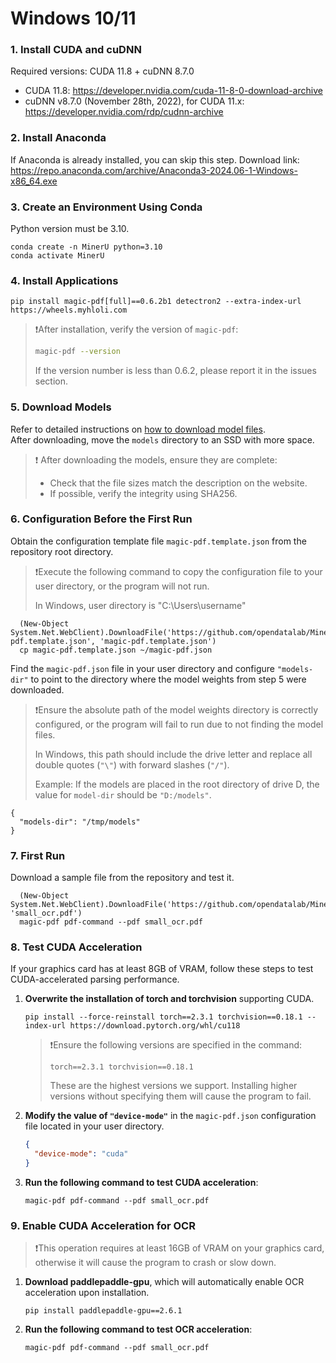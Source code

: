 # Windows 10/11

### 1. Install CUDA and cuDNN
Required versions: CUDA 11.8 + cuDNN 8.7.0
   - CUDA 11.8: https://developer.nvidia.com/cuda-11-8-0-download-archive
   - cuDNN v8.7.0 (November 28th, 2022), for CUDA 11.x: https://developer.nvidia.com/rdp/cudnn-archive
   
### 2. Install Anaconda
   If Anaconda is already installed, you can skip this step.
   Download link: https://repo.anaconda.com/archive/Anaconda3-2024.06-1-Windows-x86_64.exe

### 3. Create an Environment Using Conda
   Python version must be 3.10.
   ```
   conda create -n MinerU python=3.10
   conda activate MinerU
   ```

### 4. Install Applications
   ```
   pip install magic-pdf[full]==0.6.2b1 detectron2 --extra-index-url https://wheels.myhloli.com
   ```
   >❗️After installation, verify the version of `magic-pdf`:
   >  ```bash
   >  magic-pdf --version
   >  ```
   > If the version number is less than 0.6.2, please report it in the issues section.
   
### 5. Download Models
   Refer to detailed instructions on [how to download model files](how_to_download_models_en.md).  
   After downloading, move the `models` directory to an SSD with more space.
   
   >❗ After downloading the models, ensure they are complete:
   >- Check that the file sizes match the description on the website.
   >- If possible, verify the integrity using SHA256.

### 6. Configuration Before the First Run
   Obtain the configuration template file `magic-pdf.template.json` from the repository root directory.
    
   >❗️Execute the following command to copy the configuration file to your user directory, or the program will not run.
   >   
   > In Windows, user directory is "C:\Users\username"
   
   ```
     (New-Object System.Net.WebClient).DownloadFile('https://github.com/opendatalab/MinerU/raw/master/magic-pdf.template.json', 'magic-pdf.template.json')
     cp magic-pdf.template.json ~/magic-pdf.json
   ```

   Find the `magic-pdf.json` file in your user directory and configure `"models-dir"` to point to the directory where the model weights from step 5 were downloaded.
   
   > ❗️Ensure the absolute path of the model weights directory is correctly configured, or the program will fail to run due to not finding the model files.
   >    
   > In Windows, this path should include the drive letter and replace all double quotes (`"\"`) with forward slashes (`"/"`).
   >   
   > Example: If the models are placed in the root directory of drive D, the value for `model-dir` should be `"D:/models"`.
   
   ```
   {
     "models-dir": "/tmp/models"
   }
   ```

### 7. First Run
   Download a sample file from the repository and test it.
   ```
     (New-Object System.Net.WebClient).DownloadFile('https://github.com/opendatalab/MinerU/raw/master/demo/small_ocr.pdf', 'small_ocr.pdf')
     magic-pdf pdf-command --pdf small_ocr.pdf
   ```

### 8. Test CUDA Acceleration
   If your graphics card has at least 8GB of VRAM, follow these steps to test CUDA-accelerated parsing performance.
   1. **Overwrite the installation of torch and torchvision** supporting CUDA.
      ```
      pip install --force-reinstall torch==2.3.1 torchvision==0.18.1 --index-url https://download.pytorch.org/whl/cu118
      ```
      >❗️Ensure the following versions are specified in the command:
      >```
      > torch==2.3.1 torchvision==0.18.1
      >```
      >These are the highest versions we support. Installing higher versions without specifying them will cause the program to fail.
   2. **Modify the value of `"device-mode"`** in the `magic-pdf.json` configuration file located in your user directory.
     
      ```json
      {
        "device-mode": "cuda"
      }
      ```
   3. **Run the following command to test CUDA acceleration**:

      ```
      magic-pdf pdf-command --pdf small_ocr.pdf
      ```

### 9. Enable CUDA Acceleration for OCR
   >❗️This operation requires at least 16GB of VRAM on your graphics card, otherwise it will cause the program to crash or slow down.
   1. **Download paddlepaddle-gpu**, which will automatically enable OCR acceleration upon installation.
      ```
      pip install paddlepaddle-gpu==2.6.1
      ```
   2. **Run the following command to test OCR acceleration**:
      ```
      magic-pdf pdf-command --pdf small_ocr.pdf
      ```